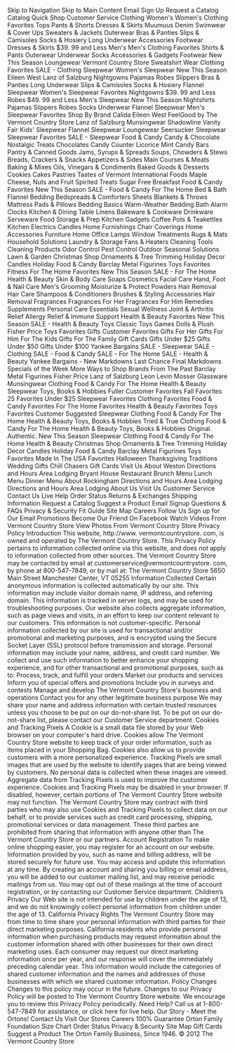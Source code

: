 Skip to Navigation Skip to Main Content Email Sign Up Request a Catalog Catalog Quick Shop Customer Service Clothing Women's Women's Clothing Favorites Tops Pants & Shorts Dresses & Skirts Muumuus Denim Swimwear & Cover Ups Sweaters & Jackets Outerwear Bras & Panties Slips & Camisoles Socks & Hosiery Long Underwear Accessories Footwear Dresses & Skirts $39. 99 and Less Men's Men's Clothing Favorites Shirts & Pants Outerwear Underwear Socks Accessories & Gadgets Footwear New This Season Loungewear Vermont Country Store Sweatshirt Wear Clothing Favorites SALE - Clothing Sleepwear Women's Sleepwear New This Season Eileen West Lanz of Salzburg Nightgowns Pajamas Robes Slippers Bras & Panties Long Underwear Slips & Camisoles Socks & Hosiery Flannel Sleepwear Women's Sleepwear Favorites Nightgowns $39. 99 and Less Robes $49. 99 and Less Men's Sleepwear New This Season Nightshirts Pajamas Slippers Robes Socks Underwear Flannel Sleepwear Men's Sleepwear Favorites Shop By Brand Calida Eileen West FeelGood by The Vermont Country Store Lanz of Salzburg Munsingwear Shadowline Vanity Fair Kids' Sleepwear Flannel Sleepwear Loungewear Seersucker Sleepwear Sleepwear Favorites SALE - Sleepwear Food & Candy Candy & Chocolate Nostalgic Treats Chocolates Candy Counter Licorice Mint Candy Bars Pantry & Canned Goods Jams, Syrups & Spreads Soups, Chowders & Stews Breads, Crackers & Snacks Appetizers & Sides Main Courses & Meats Baking & Mixes Oils, Vinegars & Condiments Baked Goods & Desserts Cookies Cakes Pastries Tastes of Vermont International Foods Maple Cheese, Nuts and Fruit Spirited Treats Sugar Free Breakfast Food & Candy Favorites New This Season SALE - Food & Candy For The Home Bed & Bath Flannel Bedding Bedspreads & Comforters Sheets Blankets & Throws Mattress Pads & Pillows Bedding Basics Warm-Weather Bedding Bath Alarm Clocks Kitchen & Dining Table Linens Bakeware & Cookware Drinkware Serveware Food Storage & Prep Kitchen Gadgets Coffee Pots & Teakettles Kitchen Electrics Candles Home Furnishings Chair Coverings Home Accessories Furniture Home Office Lamps Window Treatments Rugs & Mats Household Solutions Laundry & Storage Fans & Heaters Cleaning Tools Cleaning Products Odor Control Pest Control Outdoor Seasonal Solutions Lawn & Garden Christmas Shop Ornaments & Tree Trimming Holiday Decor Candles Holiday Food & Candy Barclay Metal Figurines Toys Favorites Fitness For The Home Favorites New This Season SALE - For The Home Health & Beauty Skin & Body Care Soaps Cosmetics Facial Care Hand, Foot & Nail Care Men's Grooming Moisturize & Protect Powders Hair Removal Hair Care Shampoos & Conditioners Brushes & Styling Accessories Hair Removal Fragrances Fragrances For Her Fragrances For Him Remedies Supplements Personal Care Essentials Sexual Wellness Joint & Arthritis Relief Allergy Relief & Immune Support Health & Beauty Favorites New This Season SALE - Health & Beauty Toys Classic Toys Games Dolls & Plush Fisher Price Toys Favorites Gifts Customer Favorites Gifts For Her Gifts For Him For The Kids Gifts For The Family Gift Cards Gifts Under $25 Gifts Under $50 Gifts Under $100 Yankee Bargains SALE - Sleepwear SALE - Clothing SALE - Food & Candy SALE - For The Home SALE - Health & Beauty Yankee Bargains - New Markdowns Last Chance Final Markdowns Specials of the Week More Ways to Shop Brands From The Past Barclay Metal Figurines Fisher Price Lanz of Salzburg Leon Levin Mosser Glassware Munsingwear Clothing Food & Candy For The Home Health & Beauty Sleepwear Toys, Books & Hobbies Fuller Customer Favorites Fall Favorites 25 Favorites Under $25 Sleepwear Favorites Clothing Favorites Food & Candy Favorites For The Home Favorites Health & Beauty Favorites Toys Favorites Customer Suggested Sleepwear Clothing Food & Candy For The Home Health & Beauty Toys, Books & Hobbies Tried & True Clothing Food & Candy For The Home Health & Beauty Toys, Books & Hobbies Original. Authentic. New This Season Sleepwear Clothing Food & Candy For The Home Health & Beauty Christmas Shop Ornaments & Tree Trimming Holiday Decor Candles Holiday Food & Candy Barclay Metal Figurines Toys Favorites Made In The USA Favorites Halloween Thanksgiving Traditions Wedding Gifts Chill Chasers Gift Cards Visit Us About Weston Directions and Hours Area Lodging Bryant House Restaurant Brunch Menu Lunch Menu Dinner Menu About Rockingham Directions and Hours Area Lodging Directions and Hours Area Lodging About Us Visit Us Customer Service Contact Us Live Help Order Status Returns & Exchanges Shipping Information Request a Catalog Suggest a Product Email Signup Questions & FAQs Privacy & Security Fit Guide Site Map Careers Follow Us Sign up for Our Email Promotions Become Our Friend On Facebook Watch Videos From Vermont Country Store View Photos From Vermont Country Store Privacy Policy Introduction This website, http://www. vermontcountrystore. com, is owned and operated by The Vermont Country Store. This Privacy Policy pertains to information collected online via this website, and does not apply to information collected from other sources. The Vermont Country Store may be contacted by email at customerservice@vermontcountrystore. com, by phone at 800-547-7849, or by mail at: The Vermont Country Store 5650 Main Street Manchester Center, VT 05255 Information Collected Certain anonymous information is collected automatically by our site. This information may include visitor domain name, IP address, and referring domain. This information is tracked in server logs, and may be used for troubleshooting purposes. Our website also collects aggregate information, such as page views and visits, in an effort to keep our content relevant to our customers. This information is not customer-specific. Personal information collected by our site is used for transactional and/or promotional and marketing purposes, and is encrypted using the Secure Socket Layer (SSL) protocol before transmission and storage. Personal information may include your name, address, and credit card number. We collect and use such information to better enhance your shopping experience, and for other transactional and promotional purposes, such as to: Process, track, and fulfill your orders Market our products and services Inform you of special offers and promotions Include you in surveys and contests Manage and develop The Vermont Country Store's business and operations Contact you for any other legitimate business purpose We may share your name and address information with certain trusted resources unless you choose to be put on our do-not-share list. To be put on our do-not-share list, please contact our Customer Service department. Cookies and Tracking Pixels A Cookie is a small data file stored by your Web browser on your computer's hard drive. Cookies allow The Vermont Country Store website to keep track of your order information, such as items placed in your Shopping Bag. Cookies also allow us to provide customers with a more personalized experience. Tracking Pixels are small images that are used by the website to identify pages that are being viewed by customers. No personal data is collected when these images are viewed. Aggregate data from Tracking Pixels is used to improve the customer experience. Cookies and Tracking Pixels may be disabled in your browser. If disabled, however, certain portions of The Vermont Country Store website may not function. The Vermont Country Store may contract with third parties who may also use Cookies and Tracking Pixels to collect data on our behalf, or to provide services such as credit card processing, shipping, promotional services or data management. These third parties are prohibited from sharing that information with anyone other than The Vermont Country Store or our partners. Account Registration To make online shopping easier, you may register for an account on our website. Information provided by you, such as name and billing address, will be stored securely for future use. You may access and update this information at any time. By creating an account and sharing you billing or email address, you will be added to our customer mailing list, and may receive periodic mailings from us. You may opt out of these mailings at the time of account registration, or by contacting our Customer Service department. Children’s Privacy Our Web site is not intended for use by children under the age of 13, and we do not knowingly collect personal information from children under the age of 13. California Privacy Rights The Vermont Country Store may from time to time share your personal information with third parties for their direct marketing purposes. California residents who provide personal information when purchasing products may request information about the customer information shared with other businesses for their own direct marketing uses. Each consumer may request our direct marketing information once per year, and our response will cover the immediately preceding calendar year. This information would include the categories of shared customer information and the names and addresses of those businesses with which we shared customer information. Policy Changes Changes to this policy may occur in the future. Changes to our Privacy Policy will be posted to The Vermont Country Store website. We encourage you to review this Privacy Policy periodically. Need Help? Call us at 1-800-547-7849 for assistance, or click here for live help. Our Story - Meet the Ortons! Contact Us Visit Our Stores Careers 100% Guarantee Orton Family Foundation Size Chart Order Status Privacy & Security Site Map Gift Cards Suggest a Product The Orton Family Business, Since 1946. © 2012 The Vermont Country Store